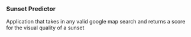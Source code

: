 ### Sunset Predictor
Application that takes in any valid google map search and returns a score for the visual quality of a sunset
